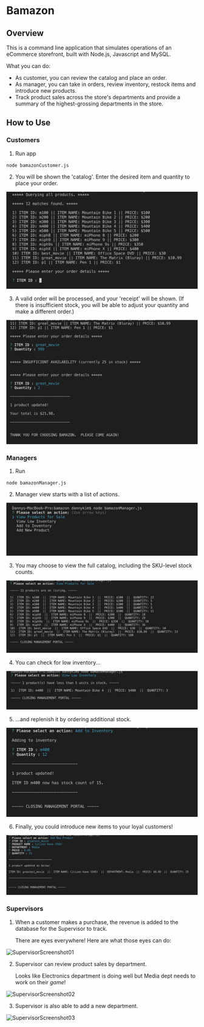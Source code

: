 # Bamazon

## Overview

This is a command line application that simulates operations of an eCommerce storefront, built with Node.js, Javascript and MySQL.

What you can do:

- As customer, you can review the catalog and place an order.
- As manager, you can take in orders, review inventory, restock items and introduce new products.
- Track product sales across the store's departments and provide a summary of the highest-grossing departments in the store.

## How to Use

### Customers

1. Run app

```shell
node bamazonCustomer.js
```

2. You will be shown the 'catalog'. Enter the desired item and quantity to place your order.

![CustomerScreenshot01](./images/CustomerSS01.png)

3. A valid order will be processed, and your 'receipt' will be shown. (If there is insufficient stock, you will be able to adjust your quantity and make a different order.)

![CustomerScreenshot02](./images/CustomerSS02.png)

### Managers

1. Run

```shell
node bamazonManager.js
```

2. Manager view starts with a list of actions.

![ManagerScreenshot01](./images/ManagerSS01.png)

3. You may choose to view the full catalog, including the SKU-level stock counts.

![ManagerScreenshot02](./images/ManagerSS02.png)

4. You can check for low inventory...

![ManagerScreenshot03](./images/ManagerSS03.png)

5. ...and replenish it by ordering additional stock.

![ManagerScreenshot04](./images/ManagerSS04.png)

6. Finally, you could introduce new items to your loyal customers!

![ManagerScreenshot05](./images/ManagerSS05.png)

### Supervisors

1. When a customer makes a purchase, the revenue is added to the database for the Supervisor to track.

   There are eyes everywhere! Here are what those eyes can do:

![SupervisorScreenshot01](./image/SupervisorSS01)

2. Supervisor can review product sales by department.

   Looks like Electronics department is doing well but Media dept needs to work on their _game_!

![SupervisorScreenshot02](./image/SupervisorSS02)

3. Supervisor is also able to add a new department.

![SupervisorScreenshot03](./image/SupervisorSS03)
